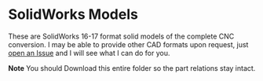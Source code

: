 # SolidWorks Models

These are SolidWorks 16-17 format solid models of the complete CNC conversion. 
I may be able to provide other CAD formats upon request, just [open an Issue][1]
and I will see what I can do for you.


**Note** You should Download this entire folder so the part relations stay intact. 


[1]: https://github.com/KurtJacobson/RF45-CNC/issues/new
